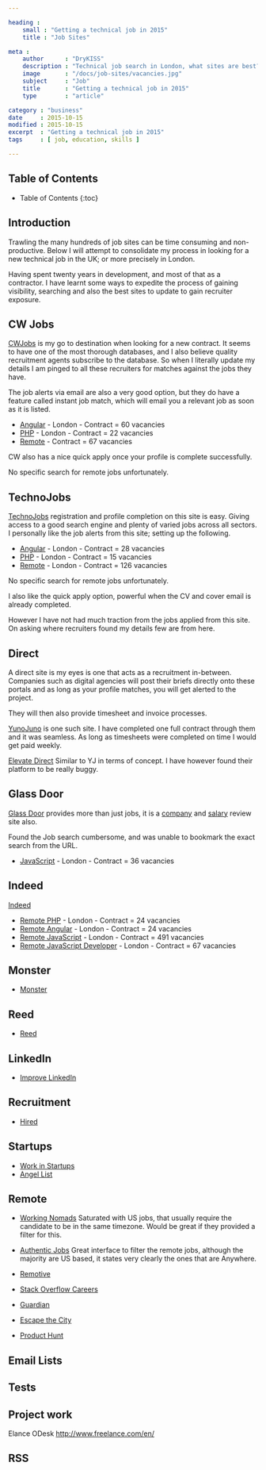 ```yaml
---

heading :
    small : "Getting a technical job in 2015"
    title : "Job Sites"

meta :
    author      : "DryKISS"
    description : "Technical job search in London, what sites are best?"
    image       : "/docs/job-sites/vacancies.jpg"
    subject     : "Job"
    title       : "Getting a technical job in 2015"
    type        : "article"

category : "business"
date     : 2015-10-15
modified : 2015-10-15
excerpt  : "Getting a technical job in 2015"
tags     : [ job, education, skills ]

---
```


## Table of Contents
* Table of Contents
{:toc}

## Introduction

Trawling the many hundreds of job sites can be time consuming and non-productive.
Below I will attempt to consolidate my process in looking for a new technical job
in the UK; or more precisely in London.

Having spent twenty years in development, and most of that as a contractor. I have
learnt some ways to expedite the process of gaining visibility, searching and also
the best sites to update to gain recruiter exposure.

## CW Jobs

[CWJobs](http://www.cwjobs.co.uk/) is my go to destination when looking for a new
contract. It seems to have one of the most thorough databases, and I also believe
quality recruitment agents subscribe to the database. So when I literally update
my details I am pinged to all these recruiters for matches against the jobs they have.

The job alerts via email are also a very good option, but they do have a feature
called instant job match, which will email you a relevant job as soon as it is listed.

- [Angular](http://goo.gl/znDP1g) - London - Contract = 60 vacancies
- [PHP](http://goo.gl/oDwdpc)     - London - Contract = 22 vacancies
- [Remote](http://goo.gl/6uD3Uj)  - Contract = 67 vacancies

CW also has a nice quick apply once your profile is complete successfully.

No specific search for remote jobs unfortunately.

## TechnoJobs

[TechnoJobs](https://www.technojobs.co.uk/) registration and profile completion
on this site is easy. Giving access to a good search engine and plenty of varied
jobs across all sectors. I personally like the job alerts from this site; setting
up the following.

- [Angular](https://goo.gl/ddfYPD) - London - Contract = 28 vacancies
- [PHP](https://goo.gl/z6yVM1)     - London - Contract = 15 vacancies
- [Remote](https://goo.gl/GLNvCB)  - London - Contract = 126 vacancies

No specific search for remote jobs unfortunately.

I also like the quick apply option, powerful when the CV and cover email is already
completed.

However I have not had much traction from the jobs applied from this site. On asking
where recruiters found my details few are from here.

## Direct

A direct site is my eyes is one that acts as a recruitment in-between. Companies such
as digital agencies will post their briefs directly onto these portals and as long
as your profile matches, you will get alerted to the project.

They will then also provide timesheet and invoice processes.

[YunoJuno](https://app.yunojuno.com/p/ian-warner) is one such site. I have completed
one full contract through them and it was seamless. As long as timesheets were
completed on time I would get paid weekly.

[Elevate Direct](http://elevatedirect.com/) Similar to YJ in terms of concept. I
have however found their platform to be really buggy.

## Glass Door

[Glass Door](https://www.glassdoor.co.uk/) provides more than just jobs, it is a
[company](https://goo.gl/IUk7p7) and [salary](https://goo.gl/nwmxWQ) review site also.

Found the Job search cumbersome, and was unable to bookmark the exact search from the
URL.

- [JavaScript](https://goo.gl/Ec9d1l) - London - Contract = 36 vacancies

## Indeed

[Indeed](http://www.indeed.co.uk/)

- [Remote PHP](http://goo.gl/uewqNU)                  - London - Contract = 24 vacancies
- [Remote Angular](http://goo.gl/uewqNU)              - London - Contract = 24 vacancies
- [Remote JavaScript](http://goo.gl/DQ9QCx)           - London - Contract = 491 vacancies
- [Remote JavaScript Developer](http://goo.gl/43izFg) - London - Contract = 67 vacancies

## Monster

- [Monster](http://home.monster.co.uk/home/)

## Reed

- [Reed](http://www.reed.co.uk/)

## LinkedIn

- [Improve LinkedIn](http://goo.gl/QkEC7F)

## Recruitment

- [Hired](https://hired.com/)

## Startups

- [Work in Startups](http://workinstartups.com/)
- [Angel List](https://angel.co/)

## Remote

- [Working Nomads](http://www.workingnomads.co/)
Saturated with US jobs, that usually require the candidate to be in the same timezone.
Would be great if they provided a filter for this.

- [Authentic Jobs](https://authenticjobs.com/#types=7,1,3,5,2,6&onlyremote=1)
Great interface to filter the remote jobs, although the majority are US based, it
states very clearly the ones that are Anywhere.

- [Remotive](http://jobs.remotive.io/)
- [Stack Overflow Careers](http://careers.stackoverflow.com/uk/jobs/remote)
- [Guardian](https://jobs.theguardian.com/landingpage/2879819/jobs-remote-html/)
- [Escape the City](http://www.escapethecity.org/)
- [Product Hunt](https://www.producthunt.com/e/find-a-remote-job)

## Email Lists

## Tests

## Project work

Elance
ODesk
http://www.freelance.com/en/

## RSS